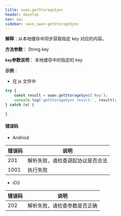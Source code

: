 ```yaml
---
title: swan.getStorageSync
header: develop
nav: api
sidebar: save_swan-getStorageSync
---
```


 

**解释**：从本地缓存中同步获取指定 key 对应的内容。

**方法参数**： String key

**`key`参数说明**： 本地缓存中的指定的 key

**示例**：


* 在 js 文件中

```js
try {
    const result = swan.getStorageSync('key');
    console.log('getStorageSync result:', result);
} catch (e) {
    
}
```


#### 错误码

* Andriod

|错误码|说明|
|--|--|
|201|解析失败，请检查调起协议是否合法|
|1001|执行失败|

* iOS

|错误码|说明|
|--|--|
|202|解析失败，请检查参数是否正确      |
